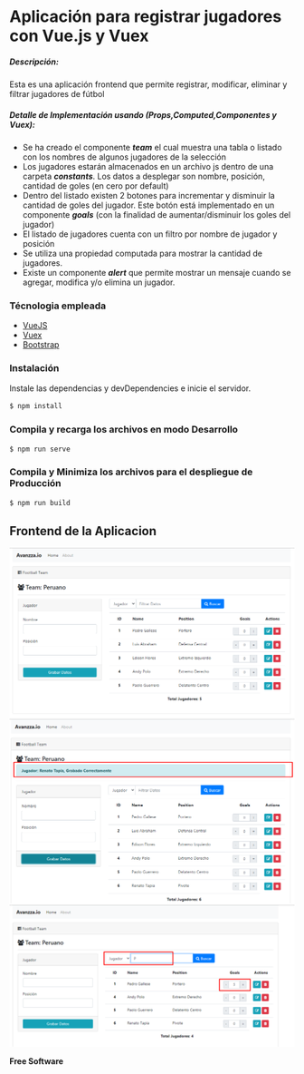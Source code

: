 # Aplicación para registrar jugadores con Vue.js y Vuex

##### Descripción:

Esta es una aplicación frontend que permite registrar, modificar, eliminar y filtrar jugadores de fútbol

##### Detalle de Implementación usando (Props,Computed,Componentes y Vuex):

- Se ha creado el componente **_team_** el cual muestra una tabla o listado con los nombres de algunos jugadores de la selección
- Los jugadores estarán almacenados en un archivo js dentro de una carpeta **_constants_**. Los datos a desplegar son nombre, posición, cantidad de goles (en cero por default)
- Dentro del listado existen 2 botones para incrementar y disminuir la cantidad de goles del jugador. Este botón está implementado en un componente **_goals_** (con la finalidad de aumentar/disminuir los goles del jugador)
- El listado de jugadores cuenta con un filtro por nombre de jugador y posición
- Se utiliza una propiedad computada para mostrar la cantidad de jugadores.
- Existe un componente **_alert_** que permite mostrar un mensaje cuando se agregar, modifica y/o elimina un jugador.

### Técnologia empleada

- [VueJS]
- [Vuex]
- [Bootstrap]

### Instalación

Instale las dependencias y devDependencies e inicie el servidor.

```sh
$ npm install
```

### Compila y recarga los archivos en modo Desarrollo

```
$ npm run serve
```

### Compila y Minimiza los archivos para el despliegue de Producción

```
$ npm run build
```

## Frontend de la Aplicacion

![Dashboard](src/assets/imgs/Screenshot_1.png)
![Agregar Jugador](src/assets/imgs/Screenshot_2.png)
![Filtrar-incrementar-goles](src/assets/imgs/Screenshot_3.png)

**Free Software**

[//]: #
[vuejs]: https://vuejs.org/
[vuex]: https://vuex.vuejs.org/
[bootstrap]: https://getbootstrap.com/

